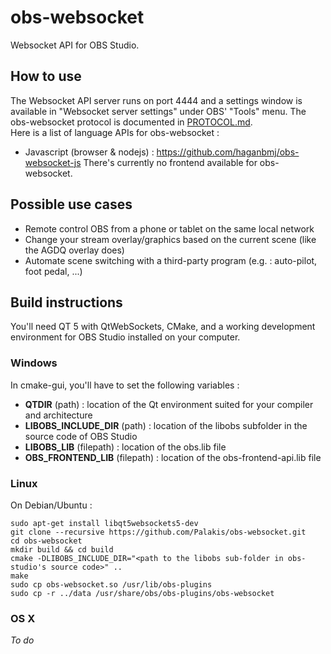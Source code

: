 obs-websocket
==============
Websocket API for OBS Studio.

## How to use
The Websocket API server runs on port 4444 and a settings window is available in "Websocket server settings" under OBS' "Tools" menu. The obs-websocket protocol is documented in [PROTOCOL.md](PROTOCOL.md).  
Here is a list of language APIs for obs-websocket :
- Javascript (browser & nodejs) : https://github.com/haganbmj/obs-websocket-js
There's currently no frontend available for obs-websocket.

## Possible use cases
- Remote control OBS from a phone or tablet on the same local network
- Change your stream overlay/graphics based on the current scene (like the AGDQ overlay does)
- Automate scene switching with a third-party program (e.g. : auto-pilot, foot pedal, ...)

## Build instructions
You'll need QT 5 with QtWebSockets, CMake, and a working development environment for OBS Studio installed on your computer. 

### Windows
In cmake-gui, you'll have to set the following variables :
- **QTDIR** (path) : location of the Qt environment suited for your compiler and architecture
- **LIBOBS_INCLUDE_DIR** (path) : location of the libobs subfolder in the source code of OBS Studio
- **LIBOBS_LIB** (filepath) : location of the obs.lib file
- **OBS_FRONTEND_LIB** (filepath) : location of the obs-frontend-api.lib file

### Linux
On Debian/Ubuntu :  
```
sudo apt-get install libqt5websockets5-dev
git clone --recursive https://github.com/Palakis/obs-websocket.git
cd obs-websocket
mkdir build && cd build
cmake -DLIBOBS_INCLUDE_DIR="<path to the libobs sub-folder in obs-studio's source code>" ..
make
sudo cp obs-websocket.so /usr/lib/obs-plugins
sudo cp -r ../data /usr/share/obs/obs-plugins/obs-websocket
```

### OS X
*To do*
